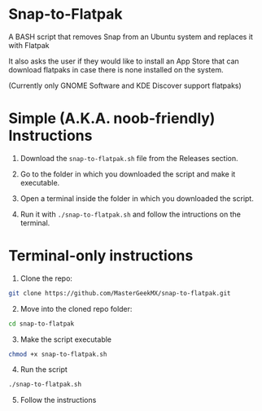 # Snap-to-Flatpak

A BASH script that removes Snap from an Ubuntu system and replaces it with Flatpak

It also asks the user if they would like to install an App Store that can download flatpaks in case there is none installed on the system.

(Currently only GNOME Software and KDE Discover support flatpaks)

# Simple (A.K.A. noob-friendly) Instructions

1. Download the `snap-to-flatpak.sh` file from the Releases section.

2. Go to the folder in which you downloaded the script and make it executable.

3. Open a terminal inside the folder in which you downloaded the script.

4. Run it with `./snap-to-flatpak.sh` and follow the intructions on the terminal.

# Terminal-only instructions

1. Clone the repo:

```bash
git clone https://github.com/MasterGeekMX/snap-to-flatpak.git
```

2. Move into the cloned repo folder:

```bash
cd snap-to-flatpak
```

3. Make the script executable

```bash
chmod +x snap-to-flatpak.sh
```

4. Run the script

```bash
./snap-to-flatpak.sh
```

5. Follow the instructions
